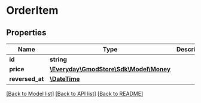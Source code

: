 # OrderItem

## Properties
Name | Type | Description | Notes
------------ | ------------- | ------------- | -------------
**id** | **string** |  | [optional] 
**price** | [**\Everyday\GmodStore\Sdk\Model\Money**](Money.md) |  | [optional] 
**reversed_at** | [**\DateTime**](\DateTime.md) |  | [optional] 

[[Back to Model list]](../../README.md#documentation-for-models) [[Back to API list]](../../README.md#documentation-for-api-endpoints) [[Back to README]](../../README.md)

